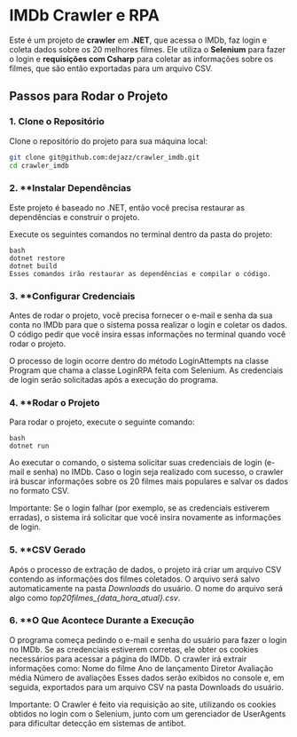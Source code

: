 # IMDb Crawler e RPA

Este é um projeto de **crawler** em **.NET**, que acessa o IMDb, faz login e coleta dados sobre os 20 melhores filmes. Ele utiliza o **Selenium** para fazer o login e **requisições com Csharp** para coletar as informações sobre os filmes, que são então exportadas para um arquivo CSV.

## Passos para Rodar o Projeto

### 1. **Clone o Repositório**

Clone o repositório do projeto para sua máquina local:

```bash
git clone git@github.com:dejazz/crawler_imdb.git
cd crawler_imdb
```
### 2. **Instalar Dependências
Este projeto é baseado no .NET, então você precisa restaurar as dependências e construir o projeto.

Execute os seguintes comandos no terminal dentro da pasta do projeto:

```
bash
dotnet restore
dotnet build
Esses comandos irão restaurar as dependências e compilar o código.
```
### 3. **Configurar Credenciais
Antes de rodar o projeto, você precisa fornecer o e-mail e senha da sua conta no IMDb para que o sistema possa realizar o login e coletar os dados. O código pedir que você insira essas informações no terminal quando você rodar o projeto.

O processo de login ocorre dentro do método LoginAttempts na classe Program que chama a classe LoginRPA feita com Selenium. As credenciais de login serão solicitadas após a execução do programa.

### 4. **Rodar o Projeto
Para rodar o projeto, execute o seguinte comando:

```
bash
dotnet run
```

Ao executar o comando, o sistema solicitar suas credenciais de login (e-mail e senha) no IMDb. Caso o login seja realizado com sucesso, o crawler irá buscar informações sobre os 20 filmes mais populares e salvar os dados no formato CSV.

Importante: Se o login falhar (por exemplo, se as credenciais estiverem erradas), o sistema irá solicitar que você insira novamente as informações de login.

### 5. **CSV Gerado
Após o processo de extração de dados, o projeto irá criar um arquivo CSV contendo as informações dos filmes coletados. O arquivo será salvo automaticamente na pasta *Downloads* do usuário. O nome do arquivo será algo como *top20filmes_{data_hora_atual}.csv*.

### 6. **O Que Acontece Durante a Execução
O programa começa pedindo o e-mail e senha do usuário para fazer o login no IMDb.
Se as credenciais estiverem corretas, ele obter os cookies necessários para acessar a página do IMDb.
O crawler irá extrair informações como:
Nome do filme
Ano de lançamento
Diretor
Avaliação média
Número de avaliações
Esses dados serão exibidos no console e, em seguida, exportados para um arquivo CSV na pasta Downloads do usuário.

Importante: O Crawler é feito via requisição ao site, utilizando os cookies obtidos no login com o Selenium, junto com um gerenciador de UserAgents para dificultar detecção em sistemas de antibot.


